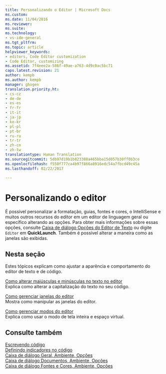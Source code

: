 ```yaml
---
title: Personalizando o Editor | Microsoft Docs
ms.custom: 
ms.date: 11/04/2016
ms.reviewer: 
ms.suite: 
ms.technology:
- vs-ide-general
ms.tgt_pltfrm: 
ms.topic: article
helpviewer_keywords:
- editors, Code Editor customization
- Code Editor, customizing
ms.assetid: 7f4eee2a-586f-49ae-a763-4d9c0ac5bc71
caps.latest.revision: 21
author: kempb
ms.author: kempb
manager: ghogen
translation.priority.ht:
- cs-cz
- de-de
- es-es
- fr-fr
- it-it
- ja-jp
- ko-kr
- pl-pl
- pt-br
- ru-ru
- tr-tr
- zh-cn
- zh-tw
translationtype: Human Translation
ms.sourcegitcommit: 5db97d19b1b823388a465bba15d057b30ff0b3ce
ms.openlocfilehash: f550f777ca4b97f866a8916edc54a7fbcd49c45a
ms.lasthandoff: 02/22/2017

---
```

# <a name="customizing-the-editor"></a>Personalizando o editor
É possível personalizar a formatação, guias, fontes e cores, o IntelliSense e muitos outros recursos do editor em um editor de linguagem geral ou específico alterando as opções. Para obter mais informações sobre essas opções, consulte [Caixa de diálogo Opções do Editor de Texto](../ide/reference/text-editor-options-dialog-box.md) ou digite `Editor` em **QuickLaunch**. Também é possível alterar a maneira como as janelas são exibidas.  
  
## <a name="in-this-section"></a>Nesta seção  
 Estes tópicos explicam como ajustar a aparência e comportamento do editor de texto e de código.  
  
 [Como alterar maiúsculas e minúsculas no texto no editor](../ide/how-to-change-text-case-in-the-editor.md)  
 Explica como alterar a capitalização do texto no seu código.  
  
 [Como gerenciar janelas do editor](../ide/how-to-manage-editor-windows.md)  
 Mostra como manipular as janelas do editor.  
  
 [Como gerenciar modos do editor](../ide/how-to-manage-editor-modes.md)  
 Explica como usar o modo de tela inteira e espaço virtual.  
  
## <a name="see-also"></a>Consulte também  
 [Escrevendo código](../ide/writing-code-in-the-code-and-text-editor.md)   
 [Definindo indicadores no código](../ide/setting-bookmarks-in-code.md)   
 [Caixa de diálogo Geral, Ambiente, Opções](../ide/reference/general-environment-options-dialog-box.md)   
 [Caixa de diálogo Documentos, Ambiente, Opções](../ide/reference/documents-environment-options-dialog-box.md)   
 [Caixa de diálogo Fontes e Cores, Ambiente, Opções](../ide/reference/fonts-and-colors-environment-options-dialog-box.md)
